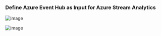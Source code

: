 ### Define Azure Event Hub as Input for Azure Stream Analytics

![image](https://github.com/user-attachments/assets/1d43ff89-e8f0-4083-8de8-5df68e4f3698)


![image](https://github.com/user-attachments/assets/5bb2f8a0-c8b2-4af7-bda3-191ebe94a821)
